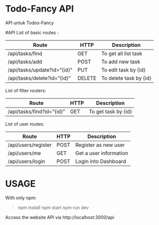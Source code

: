 # Todo-Fancy API
API untuk Todos-Fancy

#API
List of basic routes :

**Route**		| **HTTP** | **Description**
----------|----------|------------
/api/tasks/find | GET | To get all list task
/api/tasks/add | POST | To add new task
/api/tasks/update?id="{id}"  | PUT | To edit task by {id}
/api/tasks/delete?id="{id}" | DELETE | To delete task by {id}

List of filter routers:

Route | HTTP | Description
-------|------|------------
/api/tasks/find?id="{id}"  | GET | To get task by {id}


List of user routes:

Route | HTTP | Description
------|------|------------
/api/users/register | POST | Register as new user
/api/users/me | GET | Get a user information
/api/users/login | POST | Login into Dashboard



# USAGE
With only npm:

> npm install
> npm start
> npm run dev

Access the website API via http://localhost:3000/api 